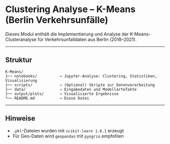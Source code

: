 # Clustering Analyse – K-Means (Berlin Verkehrsunfälle)

Dieses Modul enthält die Implementierung und Analyse der K-Means-Clusteranalyse für Verkehrsunfalldaten aus Berlin (2018–2021).

---

## Struktur

```
K-Means/
├── notebooks/          → Jupyter-Analyse: Clustering, Statistiken, Visualisierung
├── scripts/            → (Optional) Skripte zur Datenverarbeitung
├── data/               → Eingabedaten und Modellartefakte
├── output/plots/       → Visualisierte Ergebnisse
└── README.md           → Diese Datei
```

---

## Hinweise

- `.pkl`-Dateien wurden mit `scikit-learn 1.6.1` erzeugt
- Für Geo-Daten wird `geopandas` mit `pyogrio` empfohlen
